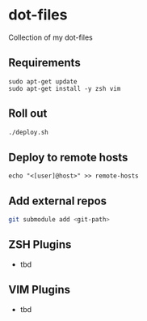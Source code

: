 # dot-files
Collection of my dot-files

## Requirements

```
sudo apt-get update
sudo apt-get install -y zsh vim
```

## Roll out

```bash
./deploy.sh
```

## Deploy to remote hosts

```
echo "<[user]@host>" >> remote-hosts
```

## Add external repos

```bash
git submodule add <git-path>
```

## ZSH Plugins

* tbd

## VIM Plugins

* tbd

